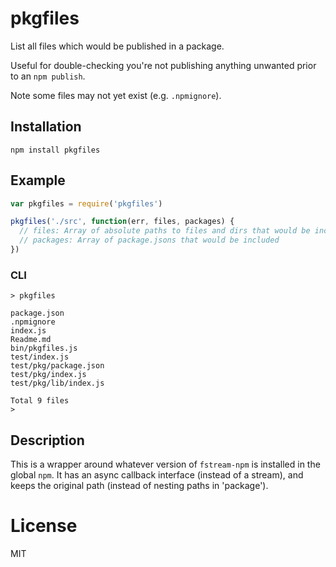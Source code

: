 # pkgfiles

List all files which would be published in a package.

Useful for double-checking you're not publishing anything
unwanted prior to an `npm publish`.

Note some files may not yet exist (e.g. `.npmignore`).

## Installation

```
npm install pkgfiles
```

## Example

```js
var pkgfiles = require('pkgfiles')

pkgfiles('./src', function(err, files, packages) {
  // files: Array of absolute paths to files and dirs that would be included
  // packages: Array of package.jsons that would be included
})
```

### CLI

```
> pkgfiles

package.json
.npmignore
index.js
Readme.md
bin/pkgfiles.js
test/index.js
test/pkg/package.json
test/pkg/index.js
test/pkg/lib/index.js

Total 9 files
>
```

## Description

This is a wrapper around whatever version of `fstream-npm` is installed in
the global `npm`. It has an async callback interface (instead of a
stream), and keeps the original path (instead of nesting paths in
'package').

# License

MIT
